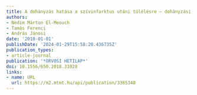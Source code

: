 ```yaml
---
title: A dohányzás hatása a szívinfarktus utáni túlélésre – dohányzási paradoxon Magyarországon?
authors:
- Nedim Márton El-Meouch
- Tamás Ferenci
- András Jánosi
date: '2018-01-01'
publishDate: '2024-01-29T15:58:20.436735Z'
publication_types:
- article-journal
publication: '*ORVOSI HETILAP*'
doi: 10.1556/650.2018.31028
links:
- name: URL
  url: https://m2.mtmt.hu/api/publication/3365340
---
```

